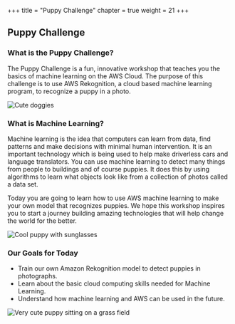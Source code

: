 +++
title = "Puppy Challenge"
chapter = true
weight = 21
+++

## Puppy Challenge

### What is the Puppy Challenge?

The Puppy Challenge is a fun, innovative workshop that teaches you the basics of machine learning on the AWS Cloud. The purpose of this challenge is to use AWS Rekognition, a cloud based machine learning program, to recognize a puppy in a photo.

![Cute doggies](20_puppy_vision/images/puppy-vision-01.jpg "Cute doggies")

### What is Machine Learning?

Machine learning is the idea that computers can learn from data, find patterns and make decisions with minimal human intervention. It is an important technology which is being used to help make driverless cars and language translators. You can use machine learning to detect many things from people to buildings and of course puppies. It does this by using algorithms to learn what objects look like from a collection of photos called a data set.

Today you are going to learn how to use AWS machine learning to make your own model that recognizes puppies. We hope this workshop inspires you to start a journey building amazing technologies that will help change the world for the better.

![Cool puppy with sunglasses](20_puppy_vision/images/puppy-vision-02.jpg "Cool puppy with sunglasses")

### Our Goals for Today

* Train our own Amazon Rekognition model to detect puppies in photographs.
* Learn about the basic cloud computing skills needed for Machine Learning.
* Understand how machine learning and AWS can be used in the future.

![Very cute puppy sitting on a grass field](20_puppy_vision/images/puppy-vision-03.jpg "Very cute puppy sitting on a grass field")
